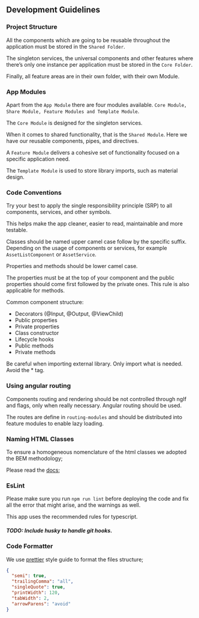 ## Development Guidelines

### Project Structure

All the components which are going to be reusable throughout
the application must be stored in the `Shared Folder`.

The singleton services,
the universal components and other features where there’s only one instance per application must be stored in the
`Core Folder`.

Finally, all feature areas are in their own folder, with their own Module.

### App Modules

Apart from the `App Module` there are four modules available.
`Core Module, Share Module, Feature Modules and Template Module`.

The `Core Module` is designed for the singleton services.

When it comes to shared functionality, that is the `Shared Module`. Here we have our reusable components, pipes, and directives.

A `Feature Module` delivers a cohesive set of functionality focused on a specific application need.

The `Template Module` is used to store library imports, such as material design.

### Code Conventions

Try your best to apply the single responsibility principle (SRP) to all components, services, and other symbols.

This helps make the app cleaner, easier to read, maintainable and more testable.

Classes should be named upper camel case follow by the specific suffix.
Depending on the usage of components or services, for example `AssetListComponent` or `AssetService`.

Properties and methods should be lower camel case.

The properties must be at the top of your component and the public properties should come first followed by the private ones. This rule is also applicable for methods.

Common component structure:

- Decorators (@Input, @Output, @ViewChild)
- Public properties
- Private properties
- Class constructor
- Lifecycle hooks
- Public methods
- Private methods

Be careful when importing external library. Only import what is needed. Avoid the \* tag.

### Using angular routing

Components routing and rendering should be not controlled through ngIf and flags, only when really necessary. Angular routing should be used.

The routes are define in `routing-modules` and should be distributed into feature modules to enable lazy loading.

### Naming HTML Classes

To ensure a homogeneous nomenclature of the html classes we adopted the BEM methodology;

Please read the [docs](http://getbem.com/naming/);

### EsLint

Please make sure you run `npm run lint` before deploying the code and fix all the error that might arise, and the warnings as well.

This app uses the recommended rules for typescript.

##### TODO: Include husky to handle git hooks.

### Code Formatter

We use [prettier](https://prettier.io/) style guide to format the files structure;

```json
{
  "semi": true,
  "trailingComma": "all",
  "singleQuote": true,
  "printWidth": 120,
  "tabWidth": 2,
  "arrowParens": "avoid"
}
```
